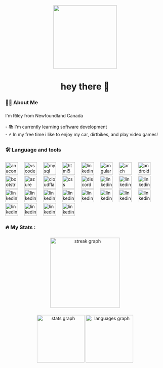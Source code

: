 <div align="center">
  <img height="200" src="https://media.giphy.com/media/v1.Y2lkPTc5MGI3NjExb3JweXl3eDNpOGpwN282Y3p5bjFwdmo1eDF1NjA3d2Nidm8wcTByMyZlcD12MV9naWZzX3NlYXJjaCZjdD1n/bGgsc5mWoryfgKBx1u/giphy.gif"  />
</div>

###

<h1 align="center">hey there 👋</h1>

###

<h3 align="left">👩‍💻  About Me</h3>

###

<p align="left">I'm Riley from Newfoundland Canada<br><br>- 📚 I'm currently learning software development<br>- ⚡ In my free time i like to enjoy my car, dirtbikes, and play video games!</p>

###

<h3 align="left">🛠 Language and tools</h3>

###

<div align="left">
  <img src="https://cdn.jsdelivr.net/gh/devicons/devicon/icons/anaconda/anaconda-original.svg" height="40" alt="anaconda logo"  />
  <img width="12" />
  <img src="https://skillicons.dev/icons?i=vscode" height="40" alt="vscode logo"  />
  <img width="12" />
  <img src="https://skillicons.dev/icons?i=mysql" height="40" alt="mysql logo"  />
  <img width="12" />
  <img src="https://skillicons.dev/icons?i=html" height="40" alt="html5 logo"  />
  <img width="12" />
  <img src="https://skillicons.dev/icons?i=linkedin" height="40" alt="linkedin logo"  />
  <img width="12" />
  <img src="https://skillicons.dev/icons?i=angular" height="40" alt="angular logo"  />
  <img width="12" />
  <img src="https://skillicons.dev/icons?i=postman" height="40" alt="arch logo"  />

  <img width="12" />
  <img src="https://skillicons.dev/icons?i=androidstudio" height="40" alt="androidstudio logo"  />

  <img width="12" />
  <img src="https://skillicons.dev/icons?i=bootstrap" height="40" alt="bootstrap logo"  />
  <img width="12" />
  <img src="https://skillicons.dev/icons?i=azure" height="40" alt="azure logo"  />
  <img width="12" />
  <img src="https://skillicons.dev/icons?i=cloudflare" height="40" alt="cloudflare logo"  />
  <img width="12" />
  <img src="https://skillicons.dev/icons?i=css" height="40" alt="css logo"  />
  <img width="12" />
  <img src="https://skillicons.dev/icons?i=discord" height="40" alt="discord logo"  />
  <img width="12" />
  <img src="https://skillicons.dev/icons?i=figma" height="40" alt="linkedin logo"  />
  <img width="12" />
  <img src="https://skillicons.dev/icons?i=git" height="40" alt="linkedin logo"  />
  <img width="12" />
  <img src="https://skillicons.dev/icons?i=java" height="40" alt="linkedin logo"  />
  <img width="12" />
  <img src="https://skillicons.dev/icons?i=js" height="40" alt="linkedin logo"  />
  <img width="12" />
  <img src="https://skillicons.dev/icons?i=nextjs" height="40" alt="linkedin logo"  />
  <img width="12" />
  <img src="https://skillicons.dev/icons?i=nodejs" height="40" alt="linkedin logo"  />
  <img width="12" />
  <img src="https://skillicons.dev/icons?i=npm" height="40" alt="linkedin logo"  />
  <img width="12" />
  <img src="https://skillicons.dev/icons?i=php" height="40" alt="linkedin logo"  />
  <img width="12" />
  <img src="https://skillicons.dev/icons?i=pycharm" height="40" alt="linkedin logo"  />
  <img width="12" />
  <img src="https://skillicons.dev/icons?i=react" height="40" alt="linkedin logo"  />
  <img width="12" />
  <img src="https://skillicons.dev/icons?i=sequelize" height="40" alt="linkedin logo"  />
  <img width="12" />
  <img src="https://skillicons.dev/icons?i=wordpress" height="40" alt="linkedin logo"  />
  <img width="12" />
  <img src="https://skillicons.dev/icons?i=vue" height="40" alt="linkedin logo"  />
  <img width="12" />
  <img src="https://skillicons.dev/icons?i=vite" height="40" alt="linkedin logo"  />
  <img width="12" />
  <img src="https://skillicons.dev/icons?i=tailwind" height="40" alt="linkedin logo"  />
  
</div>

###

<h3 align="left">🔥   My Stats :</h3>

###

<div align="center">
  <img src="https://streak-stats.demolab.com?user=rileybarrett1&locale=en&mode=daily&theme=dark&hide_border=false&border_radius=5&order=3" height="220" alt="streak graph"  />
</div>

###

<div align="center">
  <img src="https://github-readme-stats.vercel.app/api?username=rileybarrett1&hide_title=false&hide_rank=false&show_icons=true&include_all_commits=true&count_private=true&disable_animations=false&theme=dracula&locale=en&hide_border=false&order=1" height="150" alt="stats graph"  />
  <img src="https://github-readme-stats.vercel.app/api/top-langs?username=rileybarrett1&locale=en&hide_title=false&layout=compact&card_width=320&langs_count=5&theme=dracula&hide_border=false&order=2" height="150" alt="languages graph"  />
</div>

###


###
